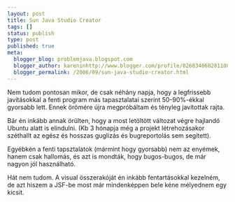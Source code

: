 ```yaml
---
layout: post
title: Sun Java Studio Creator
tags: []
status: publish
type: post
published: true
meta:
  blogger_blog: problemjava.blogspot.com
  blogger_author: kareninhttp://www.blogger.com/profile/02683406828110839343noreply@blogger.com
  blogger_permalink: /2006/09/sun-java-studio-creator.html
---
```

Nem tudom pontosan mikor, de csak néhány napja, hogy a legfrissebb
javításokkal a fenti program más tapasztalatai szerint 50-90%-ékkal gyorsabb
lett. Ennek örömére újra megpróbáltam és tényleg javítottak rajta.

Bár én inkább annak örülten, hogy a most letöltött változat végre hajlandó
Ubuntu alatt is elindulni. (Kb 3 hónapja még a projekt létrehozásakor
széthallt az egész és hosszas guglizás és bugreportolás sem segített).

Egyébkén a fenti tapsztalatok (mármint hogy gyorsabb) nem az enyémek, hanem
csak hallomás, és azt is mondták, hogy bugos-bugos, de már nagyon jól
használható.

Hát nem tudom. A visual összerakóját én inkább fentartásokkal kezelném, de azt
hiszem a JSF-be most már mindenképpen bele kéne mélyednem egy kicsit.

